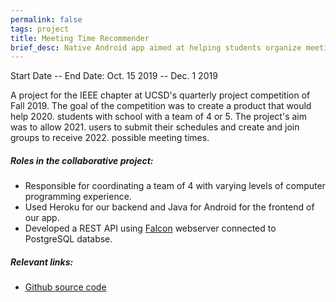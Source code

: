 ```yaml
---
permalink: false
tags: project
title: Meeting Time Recommender
brief_desc: Native Android app aimed at helping students organize meeting schedules.
---
```

Start Date -- End Date: Oct. 15 2019 -- Dec. 1 2019

A project for the IEEE chapter at UCSD's quarterly project competition of Fall
2019. The goal of the competition was to create a product that would help
2020. students with school with a team of 4 or 5. The project's aim was to allow
2021. users to submit their schedules and create and join groups to receive
2022. possible meeting times.

##### Roles in the collaborative project:
* Responsible for coordinating a team of 4 with varying levels of computer
    programming experience.
* Used Heroku for our backend and Java for Android for the frontend of our app.
* Developed a REST API using [Falcon](https://falconframework.org/) webserver
    connected to PostgreSQL databse.

##### Relevant links:
* [Github source code](https://github.com/AxiosDeminence/trito-n-meet)